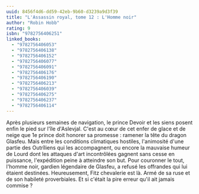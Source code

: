 ```yaml
---
uuid: 8456f4d6-dd59-42eb-9b60-d3239a9d3f39
title: "L'Assassin royal, tome 12 : L'Homme noir"
author: "Robin Hobb"
rating: 9
isbn: "9782756406251"
linked_books:
  - "9782756406053"
  - "9782756406138"
  - "9782756406152"
  - "9782756406077"
  - "9782756406091"
  - "9782756406176"
  - "9782756406190"
  - "9782756406213"
  - "9782756406039"
  - "9782756406275"
  - "9782756406237"
  - "9782756406114"
---
```


Après plusieurs semaines de navigation, le prince Devoir et les siens posent enfin le pied sur l'île d'Aslevjal. C'est au cœur de cet enfer de glace et de neige que 1e prince doit honorer sa promesse : ramener la tête du dragon Glasfeu. Mais entre les conditions climatiques hostiles, l'animosité d'une partie des Outrîliens qui les accompagnent, ou encore la mauvaise humeur de Lourd dont les attaques d'art incontrôlées gagnent sans cesse en puissance, l'expédition peine à atteindre son but. Pour couronner le tout, l'homme noir, gardien légendaire de Glasfeu, a refusé les offrandes qui lui étaient destinées. Heureusement, Fitz chevalerie est là. Armé de sa ruse et de son habileté proverbiales. Et si c'était la pire erreur qu'il ait jamais commise ?